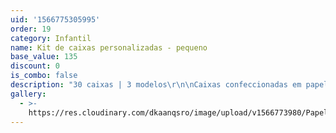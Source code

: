 ```yaml
---
uid: '1566775305995'
order: 19
category: Infantil
name: Kit de caixas personalizadas - pequeno
base_value: 135
discount: 0
is_combo: false
description: "30 caixas | 3 modelos\r\n\nCaixas confeccionadas em papel offset (fosco) 180g com apliques em papel glossy (fotográfico).\r\n\n\\*Os modelos são entregues com todos os apliques e laços prontos, mas desmontados, a finalização é feita apenas com encaixe."
gallery:
  - >-
    https://res.cloudinary.com/dkaanqsro/image/upload/v1566773980/Papelaria%20infantil/Kit_caixinhas_personalizadas_pequeno_gque3n.jpg
---
```


